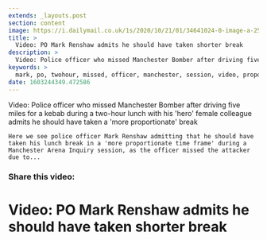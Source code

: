 ```yaml
--- 
extends: _layouts.post 
section: content 
image: https://i.dailymail.co.uk/1s/2020/10/21/01/34641024-0-image-a-25_1603239095242.jpg 
title: > 
  Video: PO Mark Renshaw admits he should have taken shorter break 
description: > 
  Video: Police officer who missed Manchester Bomber after driving five miles for a kebab during a two-hour lunch with his 'hero' female colleague admits he should have taken a 'more proportionate' breakHere we see police officer Mark Renshaw admitting that he should have taken his lunch break in a 'more proportionate time frame' during a Manchester Arena Inquiry session, as the officer missed the attacker due to... 
keywords: > 
  mark, po, twohour, missed, officer, manchester, session, video, proportionate, break, taken, shorter, admits, lunch, renshaw 
date: 1603244349.472586 
--- 
```

<div><p> Video: Police officer who missed Manchester Bomber after driving five miles for a kebab during a two-hour lunch with his 'hero' female colleague admits he should have taken a 'more proportionate' break&#160; </p>
  <p class="video-description ">
    
    Here we see police officer Mark Renshaw admitting that he should have taken his lunch break in a 'more proportionate time frame' during a Manchester Arena Inquiry session, as the officer missed the attacker due to...
  </p>
  <p class="video-title">
    <h3 class="bold">Share this video: </h3>
    <h1>Video: PO Mark Renshaw admits he should have taken shorter break</h1>
    
  </p>
   

</div>
